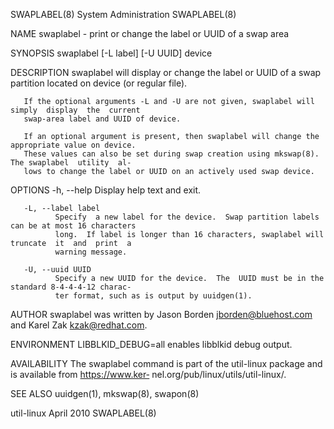 SWAPLABEL(8)                             System Administration                            SWAPLABEL(8)

NAME
       swaplabel - print or change the label or UUID of a swap area

SYNOPSIS
       swaplabel [-L label] [-U UUID] device

DESCRIPTION
       swaplabel  will  display  or change the label or UUID of a swap partition located on device (or
       regular file).

       If the optional arguments -L and -U are not given, swaplabel will simply  display  the  current
       swap-area label and UUID of device.

       If an optional argument is present, then swaplabel will change the appropriate value on device.
       These values can also be set during swap creation using mkswap(8).  The swaplabel  utility  al‐
       lows to change the label or UUID on an actively used swap device.

OPTIONS
       -h, --help
              Display help text and exit.

       -L, --label label
              Specify  a new label for the device.  Swap partition labels can be at most 16 characters
              long.  If label is longer than 16 characters, swaplabel will truncate  it  and  print  a
              warning message.

       -U, --uuid UUID
              Specify a new UUID for the device.  The  UUID must be in the standard 8-4-4-4-12 charac‐
              ter format, such as is output by uuidgen(1).

AUTHOR
       swaplabel was written by Jason Borden <jborden@bluehost.com> and Karel Zak <kzak@redhat.com>.

ENVIRONMENT
       LIBBLKID_DEBUG=all
              enables libblkid debug output.

AVAILABILITY
       The swaplabel command is part of the util-linux package and is available from  https://www.ker‐
       nel.org/pub/linux/utils/util-linux/.

SEE ALSO
       uuidgen(1), mkswap(8), swapon(8)

util-linux                                    April 2010                                  SWAPLABEL(8)

